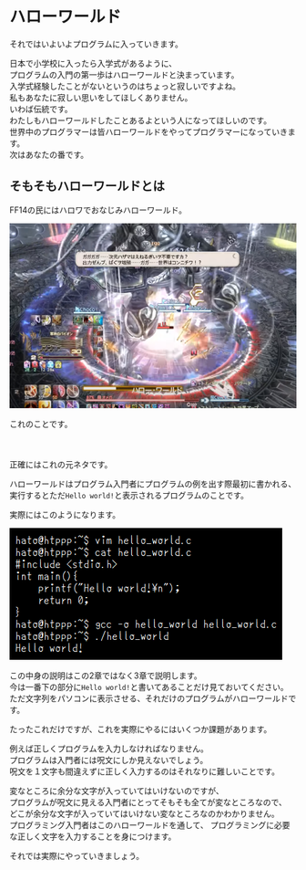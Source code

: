# ハローワールド

それではいよいよプログラムに入っていきます。

日本で小学校に入ったら入学式があるように、  
プログラムの入門の第一歩はハローワールドと決まっています。  
入学式経験したことがないというのはちょっと寂しいですよね。  
私もあなたに寂しい思いをしてほしくありません。  
いわば伝統です。  
わたしもハローワールドしたことあるよという人になってほしいのです。  
世界中のプログラマーは皆ハローワールドをやってプログラマーになっていきます。  
次はあなたの番です。

## そもそもハローワールドとは

FF14の民にはハロワでおなじみハローワールド。

![](./2.ff.png)

これのことです。  
&nbsp;  
&nbsp;  
&nbsp;  
正確にはこれの元ネタです。

ハローワールドはプログラム入門者にプログラムの例を出す際最初に書かれる、  
実行するとただ`Hello world!`と表示されるプログラムのことです。  

実際にはこのようになります。

![](./2.hello_world.png)

この中身の説明はこの2章ではなく3章で説明します。  
今は一番下の部分に`Hello world!`と書いてあることだけ見ておいてください。  
ただ文字列をパソコンに表示させる、それだけのプログラムがハローワールドです。

たったこれだけですが、これを実際にやるにはいくつか課題があります。

例えば正しくプログラムを入力しなければなりません。  
プログラムは入門者には呪文にしか見えないでしょう。  
呪文を１文字も間違えずに正しく入力するのはそれなりに難しいことです。  

変なところに余分な文字が入っていてはいけないのですが、  
プログラムが呪文に見える入門者にとってそもそも全てが変なところなので、  
どこが余分な文字が入っていてはいけない変なところなのかわかりません。  
プログラミング入門者はこのハローワールドを通して、
プログラミングに必要な正しく文字を入力することを身につけます。

それでは実際にやっていきましょう。

